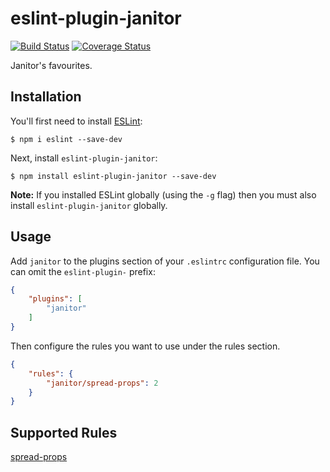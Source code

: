 # eslint-plugin-janitor

[![Build Status](https://travis-ci.org/tkbky/eslint-plugin-janitor.svg?branch=master)](https://travis-ci.org/tkbky/eslint-plugin-janitor)
[![Coverage Status](https://coveralls.io/repos/github/tkbky/eslint-plugin-janitor/badge.svg?branch=master)](https://coveralls.io/github/tkbky/eslint-plugin-janitor?branch=master)

Janitor&#39;s favourites.

## Installation

You'll first need to install [ESLint](http://eslint.org):

```
$ npm i eslint --save-dev
```

Next, install `eslint-plugin-janitor`:

```
$ npm install eslint-plugin-janitor --save-dev
```

**Note:** If you installed ESLint globally (using the `-g` flag) then you must also install `eslint-plugin-janitor` globally.

## Usage

Add `janitor` to the plugins section of your `.eslintrc` configuration file. You can omit the `eslint-plugin-` prefix:

```json
{
    "plugins": [
        "janitor"
    ]
}
```


Then configure the rules you want to use under the rules section.

```json
{
    "rules": {
        "janitor/spread-props": 2
    }
}
```

## Supported Rules

[spread-props](docs/rules/spread-props.md)
